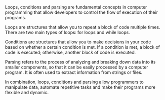 Loops, conditions and parsing are fundamental concepts in computer programming that allow developers to control the flow of execution of their programs.



Loops are structures that allow you to repeat a block of code multiple times. There are two main types of loops: for loops and while loops.



Conditions are structures that allow you to make decisions in your code based on whether a certain condition is met. If a condition is met, a block of code is executed; otherwise, another block of code is executed.



Parsing refers to the process of analyzing and breaking down data into its smaller components, so that it can be easily processed by a computer program. It is often used to extract information from strings or files.



In combination, loops, conditions and parsing allow programmers to manipulate data, automate repetitive tasks and make their programs more flexible and dynamic.
